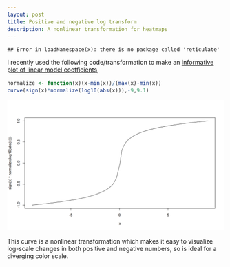 ```yaml
---
layout: post
title: Positive and negative log transform
description: A nonlinear transformation for heatmaps
---
```



```
## Error in loadNamespace(x): there is no package called 'reticulate'
```

I recently used the following code/transformation to make an
[informative plot of linear model
coefficients](https://rcdata.nau.edu/genomic-ml/nn_embedding_with_interpretable_figures/compare_weights_heat_map.png),


```r
normalize <- function(x)(x-min(x))/(max(x)-min(x))
curve(sign(x)*normalize(log10(abs(x))),-9,9.1)
```

![plot of chunk unnamed-chunk-1](/assets/img/2022-07-14-pos-and-neg-log-transform-unnamed-chunk-1-1.png)

This curve is a nonlinear transformation which makes it easy to
visualize log-scale changes in both positive and negative numbers, so
is ideal for a diverging color scale.


